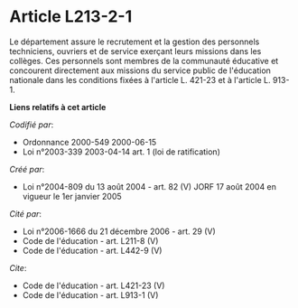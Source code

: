 # Article L213-2-1

Le département assure le recrutement et la gestion des personnels techniciens, ouvriers et de service exerçant leurs missions
dans les collèges. Ces personnels sont membres de la communauté éducative et concourent directement aux missions du service
public de l'éducation nationale dans les conditions fixées à l'article L. 421-23 et à l'article L. 913-1.

**Liens relatifs à cet article**

_Codifié par_:

  - Ordonnance 2000-549 2000-06-15
  - Loi n°2003-339 2003-04-14 art. 1 (loi de ratification)

_Créé par_:

  - Loi n°2004-809 du 13 août 2004 - art. 82 (V) JORF 17 août 2004 en vigueur le 1er janvier 2005

_Cité par_:

  - Loi n°2006-1666 du 21 décembre 2006 - art. 29 (V)
  - Code de l'éducation - art. L211-8 (V)
  - Code de l'éducation - art. L442-9 (V)

_Cite_:

  - Code de l'éducation - art. L421-23 (V)
  - Code de l'éducation - art. L913-1 (V)
